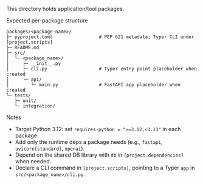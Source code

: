 This directory holds application/tool packages.

Expected per-package structure

```
packages/<package-name>/
├─ pyproject.toml                 # PEP 621 metadata; Typer CLI under [project.scripts]
├─ README.md
├─ src/
│  └─ <package_name>/
│     ├─ __init__.py
│     ├─ cli.py                   # Typer entry point placeholder when created
│     └─ api/
│        └─ main.py               # FastAPI app placeholder when created
└─ tests/
   ├─ unit/
   └─ integration/
```

Notes
- Target Python 3.12: set `requires-python = ">=3.12,<3.13"` in each package.
- Add only the runtime deps a package needs (e.g., `fastapi`, `uvicorn[standard]`, `openai`).
- Depend on the shared DB library with `db` in `[project.dependencies]` when needed.
- Declare a CLI command in `[project.scripts]`, pointing to a Typer `app` in `src/<package_name>/cli.py`.
